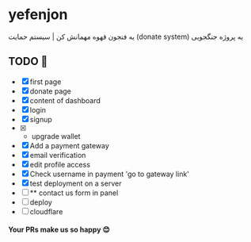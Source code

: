 # yefenjon
یه فنجون قهوه مهمانش کن | سیستم حمایت (donate system)
یه پروژه جنگجویی

## TODO 📝
- [x] first page
- [x] donate page
- [x] content of dashboard
- [x] login
- [x] signup 
- [x] * upgrade wallet
- [x] Add a payment gateway
- [x] email verification
- [x] edit profile access
- [x] Check username in payment 'go to gateway link'
- [x] test deployment on a server
- [ ] ** contact us form in panel
- [ ] deploy
- [ ] cloudflare

#### Your PRs make us so happy 😊
